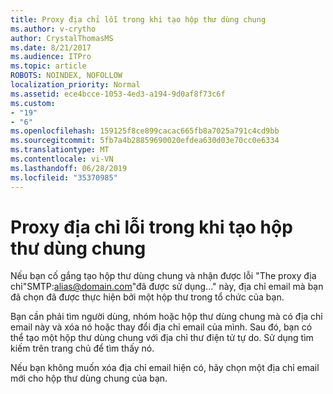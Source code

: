 ```yaml
---
title: Proxy địa chỉ lỗi trong khi tạo hộp thư dùng chung
ms.author: v-crytho
author: CrystalThomasMS
ms.date: 8/21/2017
ms.audience: ITPro
ms.topic: article
ROBOTS: NOINDEX, NOFOLLOW
localization_priority: Normal
ms.assetid: ece4bcce-1053-4ed3-a194-9d0af8f73c6f
ms.custom:
- "19"
- "6"
ms.openlocfilehash: 159125f8ce899cacac665fb8a7025a791c4cd9bb
ms.sourcegitcommit: 5fb7a4b28859690020efdea630d03e70cc0e6334
ms.translationtype: MT
ms.contentlocale: vi-VN
ms.lasthandoff: 06/28/2019
ms.locfileid: "35370985"
---
```

# <a name="proxy-address-error-while-creating-a-shared-mailbox"></a>Proxy địa chỉ lỗi trong khi tạo hộp thư dùng chung

Nếu bạn cố gắng tạo hộp thư dùng chung và nhận được lỗi "The proxy địa chỉ"SMTP:alias@domain.com"đã được sử dụng..." này, địa chỉ email mà bạn đã chọn đã được thực hiện bởi một hộp thư trong tổ chức của bạn.
  
Bạn cần phải tìm người dùng, nhóm hoặc hộp thư dùng chung mà có địa chỉ email này và xóa nó hoặc thay đổi địa chỉ email của mình. Sau đó, bạn có thể tạo một hộp thư dùng chung với địa chỉ thư điện tử tự do. Sử dụng tìm kiếm trên trang chủ để tìm thấy nó.
  
Nếu bạn không muốn xóa địa chỉ email hiện có, hãy chọn một địa chỉ email mới cho hộp thư dùng chung của bạn.
  